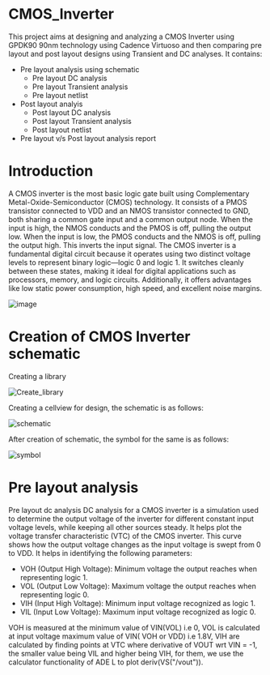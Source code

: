 # CMOS_Inverter
This project aims at designing and analyzing a CMOS Inverter using GPDK90 90nm technology using Cadence Virtuoso and then comparing pre layout and post layout designs using Transient and DC analyses. It contains:
* Pre layout analysis using schematic
  * Pre layout DC analysis
  * Pre layout Transient analysis
  * Pre layout netlist
* Post layout analyis
  * Post layout DC analysis
  * Post layout Transient analysis
  * Post layout netlist
* Pre layout v/s Post layout analysis report
# Introduction
A CMOS inverter is the most basic logic gate built using Complementary Metal-Oxide-Semiconductor (CMOS) technology. It consists of a PMOS transistor connected to VDD and an NMOS transistor connected to GND, both sharing a common gate input and a common output node. When the input is high, the NMOS conducts and the PMOS is off, pulling the output low. When the input is low, the PMOS conducts and the NMOS is off, pulling the output high. This inverts the input signal.
The CMOS inverter is a fundamental digital circuit because it operates using two distinct voltage levels to represent binary logic—logic 0 and logic 1. It switches cleanly between these states, making it ideal for digital applications such as processors, memory, and logic circuits. Additionally, it offers advantages like low static power consumption, high speed, and excellent noise margins.

![image](https://github.com/user-attachments/assets/7522a8cb-b4ce-4a7e-ac4f-a78ce2d9531f)

# Creation of CMOS Inverter schematic
Creating a library

![Create_library](https://github.com/user-attachments/assets/b00af3e5-35b9-4854-b103-286db2475524)

Creating a cellview for design, the schematic is as follows:

![schematic](https://github.com/user-attachments/assets/17fdfd5f-dd1a-4adc-ab49-7222327f2613)

After creation of schematic, the symbol for the same is as follows:

![symbol](https://github.com/user-attachments/assets/87beeb1d-d9e8-49c3-994a-50f314510eed)

# Pre layout analysis
Pre layout dc analysis
DC analysis for a CMOS inverter is a simulation used to determine the output voltage of the inverter for different constant input voltage levels, while keeping all other sources steady. It helps plot the voltage transfer characteristic (VTC) of the CMOS inverter. This curve shows how the output voltage changes as the input voltage is swept from 0 to VDD. It helps in identifying the following parameters:
* VOH (Output High Voltage): Minimum voltage the output reaches when representing logic 1.
* VOL (Output Low Voltage): Maximum voltage the output reaches when representing logic 0.
* VIH (Input High Voltage): Minimum input voltage recognized as logic 1.
* VIL (Input Low Voltage): Maximum input voltage recognized as logic 0.

VOH is measured at the minimum value of VIN(VOL) i.e 0, VOL is calculated at input voltage maximum value of VIN( VOH or VDD) i.e 1.8V, VIH are calculated by finding points at VTC where derivative of VOUT wrt VIN = -1, the smaller value being VIL and higher being VIH, for them, we use the calculator functionality
of ADE L to plot deriv(VS("/vout")).




  


